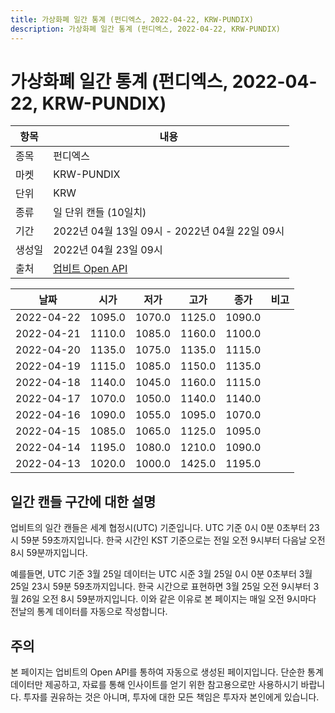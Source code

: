 ```yaml
---
title: 가상화폐 일간 통계 (펀디엑스, 2022-04-22, KRW-PUNDIX)
description: 가상화폐 일간 통계 (펀디엑스, 2022-04-22, KRW-PUNDIX)
---
```



가상화폐 일간 통계 (펀디엑스, 2022-04-22, KRW-PUNDIX)
===

|항목|내용|
|--|--|
|종목|펀디엑스|
|마켓|KRW-PUNDIX|
|단위|KRW|
|종류|일 단위 캔들 (10일치)|
|기간|2022년 04월 13일 09시 - 2022년 04월 22일 09시|
|생성일|2022년 04월 23일 09시|
|출처|[업비트 Open API](https://docs.upbit.com)|


|날짜|시가|저가|고가|종가|비고|
|--|--|--|--|--|--|
|2022-04-22|1095.0|1070.0|1125.0|1090.0|    |
|2022-04-21|1110.0|1085.0|1160.0|1100.0|    |
|2022-04-20|1135.0|1075.0|1135.0|1115.0|    |
|2022-04-19|1115.0|1085.0|1150.0|1135.0|    |
|2022-04-18|1140.0|1045.0|1160.0|1115.0|    |
|2022-04-17|1070.0|1050.0|1140.0|1140.0|    |
|2022-04-16|1090.0|1055.0|1095.0|1070.0|    |
|2022-04-15|1085.0|1065.0|1125.0|1095.0|    |
|2022-04-14|1195.0|1080.0|1210.0|1090.0|    |
|2022-04-13|1020.0|1000.0|1425.0|1195.0|    |


일간 캔들 구간에 대한 설명
---


업비트의 일간 캔들은 세계 협정시(UTC) 기준입니다. 
UTC 기준 0시 0분 0초부터 23시 59분 59초까지입니다. 
한국 시간인 KST 기준으로는 전일 오전 9시부터 다음날 오전 8시 59분까지입니다. 


예를들면, UTC 기준 3월 25일 데이터는 UTC 시준 3월 25일 0시 0분 0초부터 3월 25일 23시 59분 59초까지입니다. 
한국 시간으로 표현하면 3월 25일 오전 9시부터 3월 26일 오전 8시 59분까지입니다. 
이와 같은 이유로 본 페이지는 매일 오전 9시마다 전날의 통계 데이터를 자동으로 작성합니다. 


주의
---


본 페이지는 업비트의 Open API를 통하여 자동으로 생성된 페이지입니다. 
단순한 통계 데이터만 제공하고, 자료를 통해 인사이트를 얻기 위한 참고용으로만 사용하시기 바랍니다. 
투자를 권유하는 것은 아니며, 투자에 대한 모든 책임은 투자자 본인에게 있습니다. 
